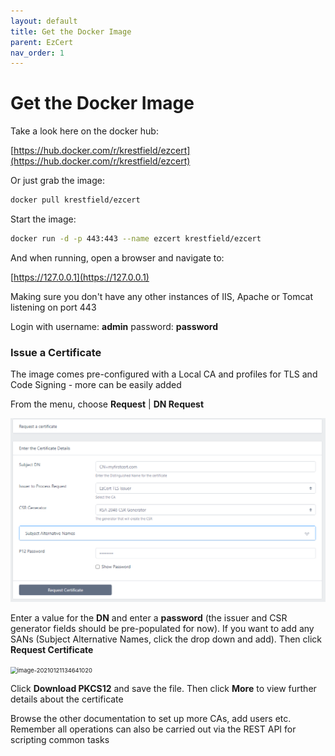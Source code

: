 ```yaml
---
layout: default
title: Get the Docker Image
parent: EzCert
nav_order: 1
---
```

# Get the Docker Image

Take a look here on the docker hub:

[https://hub.docker.com/r/krestfield/ezcert](https://hub.docker.com/r/krestfield/ezcert)

Or just grab the image:

```bash
docker pull krestfield/ezcert
```

Start the image:

```bash
docker run -d -p 443:443 --name ezcert krestfield/ezcert
```

And when running, open a  browser and navigate to:  

[https://127.0.0.1](https://127.0.0.1)  

Making sure you don't have any other instances of IIS, Apache or Tomcat listening on port 443  

Login with username: **admin** password: **password**  



### Issue a Certificate

The image comes pre-configured with a Local CA and profiles for TLS and Code Signing - more can be easily added  

From the menu, choose **Request** | **DN Request**

<img src=".\images\image-20210121134446386.png" alt="image-20210121134446386" style="zoom:67%;" />

Enter a value for the **DN** and enter a **password** (the issuer and CSR generator fields should be pre-populated for now). If you want to add any SANs (Subject Alternative Names, click the drop down and add). Then click **Request Certificate**  

<img src="C:\Users\darre\Documents\_mystuff\development\_Krestfield Products\docs\ezcert\images\first_cert_issued.png" alt="image-20210121134641020" style="zoom:67%;" />

Click **Download PKCS12** and save the file. Then click **More** to view further details about the certificate  

Browse the other documentation to set up more CAs, add users etc. Remember all operations can also be carried out via the REST API for scripting common tasks





